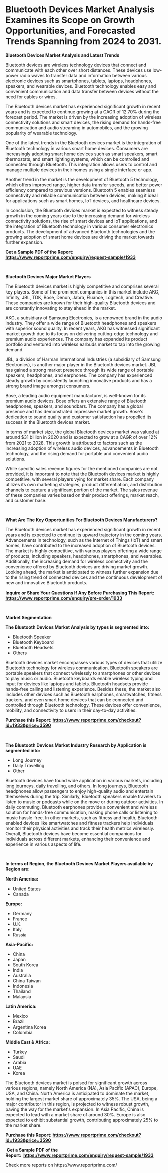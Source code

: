 <p><h1>Bluetooth Devices Market Analysis Examines its Scope on Growth Opportunities, and Forecasted Trends Spanning from 2024 to 2031.</h1></p><p><strong>Bluetooth Devices Market Analysis and Latest Trends</strong></p>
<p><p>Bluetooth devices are wireless technology devices that connect and communicate with each other over short distances. These devices use low-power radio waves to transfer data and information between various electronic devices such as smartphones, tablets, laptops, headphones, speakers, and wearable devices. Bluetooth technology enables easy and convenient communication and data transfer between devices without the need for cables or wires.</p><p>The Bluetooth devices market has experienced significant growth in recent years and is expected to continue growing at a CAGR of 12.70% during the forecast period. The market is driven by the increasing adoption of wireless connectivity solutions and smart devices, the rising demand for hands-free communication and audio streaming in automobiles, and the growing popularity of wearable technology.</p><p>One of the latest trends in the Bluetooth devices market is the integration of Bluetooth technology in various smart home devices. Consumers are increasingly adopting smart home devices such as smart speakers, smart thermostats, and smart lighting systems, which can be controlled and connected through Bluetooth. This integration allows users to control and manage multiple devices in their homes using a single interface or app.</p><p>Another trend in the market is the development of Bluetooth 5 technology, which offers improved range, higher data transfer speeds, and better power efficiency compared to previous versions. Bluetooth 5 enables seamless connectivity and reliable communication between devices, making it ideal for applications such as smart homes, IoT devices, and healthcare devices.</p><p>In conclusion, the Bluetooth devices market is expected to witness steady growth in the coming years due to the increasing demand for wireless connectivity solutions, the rise of smart devices and IoT applications, and the integration of Bluetooth technology in various consumer electronics products. The development of advanced Bluetooth technologies and the growing adoption of smart home devices are driving the market towards further expansion.</p></p>
<p><strong>Get a Sample PDF of the Report:&nbsp; <a href="https://www.reportprime.com/enquiry/request-sample/1933">https://www.reportprime.com/enquiry/request-sample/1933</a></strong></p>
<p>&nbsp;</p>
<p><strong>Bluetooth Devices Major Market Players</strong></p>
<p><p>The Bluetooth devices market is highly competitive and comprises several key players. Some of the prominent companies in this market include AKG, Infinity, JBL, TDK, Bose, Denon, Jabra, Fluance, Logitech, and Creative. These companies are known for their high-quality Bluetooth devices and are constantly innovating to stay ahead in the market.</p><p>AKG, a subsidiary of Samsung Electronics, is a renowned brand in the audio industry. They offer a wide range of Bluetooth headphones and speakers with superior sound quality. In recent years, AKG has witnessed significant market growth due to its focus on delivering cutting-edge technology and premium audio experiences. The company has expanded its product portfolio and ventured into wireless earbuds market to tap into the growing demand.</p><p>JBL, a division of Harman International Industries (a subsidiary of Samsung Electronics), is another major player in the Bluetooth devices market. JBL has gained a strong market presence through its wide range of portable speakers, headphones, and earphones. The company has experienced steady growth by consistently launching innovative products and has a strong brand image amongst consumers.</p><p>Bose, a leading audio equipment manufacturer, is well-known for its premium audio devices. Bose offers an extensive range of Bluetooth headphones, speakers, and soundbars. The company has a global presence and has demonstrated impressive market growth. Bose's dedication to sound quality and customer satisfaction has propelled its success in the Bluetooth devices market.</p><p>In terms of market size, the global Bluetooth devices market was valued at around $31 billion in 2020 and is expected to grow at a CAGR of over 12% from 2021 to 2028. This growth is attributed to factors such as the increasing adoption of wireless audio devices, advancements in Bluetooth technology, and the rising demand for portable and convenient audio solutions.</p><p>While specific sales revenue figures for the mentioned companies are not provided, it is important to note that the Bluetooth devices market is highly competitive, with several players vying for market share. Each company utilizes its own marketing strategies, product differentiation, and distribution channels to capture a significant portion of the market. The sales revenue of these companies varies based on their product offerings, market reach, and customer base.</p></p>
<p>&nbsp;</p>
<p><strong>What Are The Key Opportunities For Bluetooth Devices Manufacturers?</strong></p>
<p><p>The Bluetooth devices market has experienced significant growth in recent years and is expected to continue its upward trajectory in the coming years. Advancements in technology, such as the Internet of Things (IoT) and smart homes, have contributed to the increased adoption of Bluetooth devices. The market is highly competitive, with various players offering a wide range of products, including speakers, headphones, smartphones, and wearables. Additionally, the increasing demand for wireless connectivity and the convenience offered by Bluetooth devices are driving market growth. Looking ahead, the market is anticipated to witness further expansion due to the rising trend of connected devices and the continuous development of new and innovative Bluetooth products.</p></p>
<p><strong>Inquire or Share Your Questions If Any Before Purchasing This Report: <a href="https://www.reportprime.com/enquiry/pre-order/1933">https://www.reportprime.com/enquiry/pre-order/1933</a></strong></p>
<p>&nbsp;</p>
<p><strong>Market Segmentation</strong></p>
<p><strong>The Bluetooth Devices Market Analysis by types is segmented into:</strong></p>
<p><ul><li>Bluetooth Speaker</li><li>Bluetooth Keyboard</li><li>Bluetooth Headsets</li><li>Others</li></ul></p>
<p><p>Bluetooth devices market encompasses various types of devices that utilize Bluetooth technology for wireless communication. Bluetooth speakers are portable speakers that connect wirelessly to smartphones or other devices to play music or audio. Bluetooth keyboards enable wireless typing and input for devices like laptops and tablets. Bluetooth headsets provide hands-free calling and listening experience. Besides these, the market also includes other devices such as Bluetooth earphones, smartwatches, fitness trackers, and even smart home devices that can be connected and controlled through Bluetooth technology. These devices offer convenience, mobility, and connectivity to users in their day-to-day activities.</p></p>
<p><strong>Purchase this Report:&nbsp;<a href="https://www.reportprime.com/checkout?id=1933&price=3590">https://www.reportprime.com/checkout?id=1933&price=3590</a></strong></p>
<p>&nbsp;</p>
<p><strong>The Bluetooth Devices Market Industry Research by Application is segmented into:</strong></p>
<p><ul><li>Long Journey</li><li>Daily Travelling</li><li>Other</li></ul></p>
<p><p>Bluetooth devices have found wide application in various markets, including long journeys, daily travelling, and others. In long journeys, Bluetooth headphones allow passengers to enjoy high-quality audio and entertain themselves during the trip. Similarly, Bluetooth speakers enable travelers to listen to music or podcasts while on the move or during outdoor activities. In daily commuting, Bluetooth earphones provide a convenient and wireless solution for hands-free communication, making phone calls or listening to music hassle-free. In other markets, such as fitness and health, Bluetooth-enabled devices like smartwatches and fitness trackers help individuals monitor their physical activities and track their health metrics wirelessly. Overall, Bluetooth devices have become essential companions for individuals across different markets, enhancing their convenience and experience in various aspects of life.</p></p>
<p>&nbsp;</p>
<p><strong>In terms of Region, the Bluetooth Devices Market Players available by Region are:</strong></p>
<p>
    <p> <strong> North America: </strong>
        <ul>
            <li>United States</li>
            <li>Canada</li>
        </ul>
        </p> 
    <p> <strong> Europe: </strong>
        <ul>
            <li>Germany</li>
            <li>France</li>
            <li>U.K.</li>
            <li>Italy</li>
            <li>Russia</li>
        </ul>
        </p> 
    <p> <strong> Asia-Pacific: </strong>
        <ul>
            <li>China</li>
            <li>Japan</li>
            <li>South Korea</li>
            <li>India</li>
            <li>Australia</li>
            <li>China Taiwan</li>
            <li>Indonesia</li>
            <li>Thailand</li>
            <li>Malaysia</li>
        </ul>
        </p> 
    <p> <strong> Latin America: </strong>
        <ul>
            <li>Mexico</li>
            <li>Brazil</li>
            <li>Argentina Korea</li>
            <li>Colombia</li>
        </ul>
        </p> 
    <p> <strong> Middle East & Africa: </strong>
        <ul>
            <li>Turkey</li>
            <li>Saudi</li>
            <li>Arabia</li>
            <li>UAE</li>
            <li>Korea</li>
        </ul>
    </p>
    </p>
<p><p>The Bluetooth devices market is poised for significant growth across various regions, namely North America (NA), Asia Pacific (APAC), Europe, USA, and China. North America is anticipated to dominate the market, holding the largest market share of approximately 35%. The USA, being a major contributor in this region, is projected to witness robust growth, paving the way for the market's expansion. In Asia Pacific, China is expected to lead with a market share of around 30%. Europe is also expected to exhibit substantial growth, contributing approximately 25% to the market share.</p></p>
<p><strong>Purchase this Report: <a href="https://www.reportprime.com/checkout?id=1933&price=3590">https://www.reportprime.com/checkout?id=1933&price=3590</a></strong></p>
<p>&nbsp;<strong>Get a Sample PDF of the Report:&nbsp;&nbsp;<a href="https://www.reportprime.com/enquiry/request-sample/1933">https://www.reportprime.com/enquiry/request-sample/1933</a></strong></p>
<p><strong></strong></p>
<p>Check more reports on https://www.reportprime.com/</p>